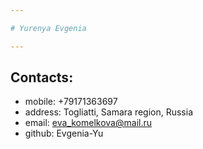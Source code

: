 ```yaml
---

# Yurenya Evgenia

---
```

## Contacts: 

 * mobile: +79171363697
 * address: Togliatti, Samara region, Russia
 * email: eva_komelkova@mail.ru
 * github: Evgenia-Yu 
